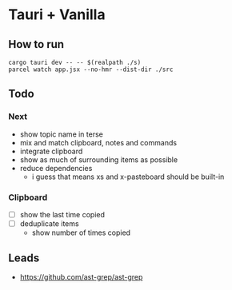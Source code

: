 # Tauri + Vanilla

## How to run

```
cargo tauri dev -- -- $(realpath ./s)
parcel watch app.jsx --no-hmr --dist-dir ./src
```

## Todo

### Next

- show topic name in terse
- mix and match clipboard, notes and commands
- integrate clipboard
- show as much of surrounding items as possible
- reduce dependencies
    - i guess that means xs and x-pasteboard should be built-in

### Clipboard

- [ ] show the last time copied
- [ ] deduplicate items
    - show number of times copied

## Leads

- https://github.com/ast-grep/ast-grep

